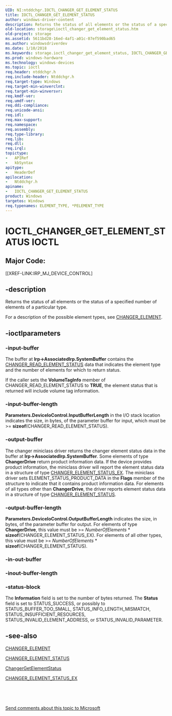 ```yaml
---
UID: NI:ntddchgr.IOCTL_CHANGER_GET_ELEMENT_STATUS
title: IOCTL_CHANGER_GET_ELEMENT_STATUS
author: windows-driver-content
description: Returns the status of all elements or the status of a specified number of elements of a particular type. For a description of the possible element types, see CHANGER_ELEMENT.
old-location: storage\ioctl_changer_get_element_status.htm
old-project: storage
ms.assetid: 5611bd28-16ed-4af1-a01c-07ef590bad65
ms.author: windowsdriverdev
ms.date: 1/10/2018
ms.keywords: storage.ioctl_changer_get_element_status, IOCTL_CHANGER_GET_ELEMENT_STATUS control code [Storage Devices], IOCTL_CHANGER_GET_ELEMENT_STATUS, ntddchgr/IOCTL_CHANGER_GET_ELEMENT_STATUS, k307_017d1ca9-974c-4a25-b28f-51e0bdc562d8.xml
ms.prod: windows-hardware
ms.technology: windows-devices
ms.topic: ioctl
req.header: ntddchgr.h
req.include-header: Ntddchgr.h
req.target-type: Windows
req.target-min-winverclnt: 
req.target-min-winversvr: 
req.kmdf-ver: 
req.umdf-ver: 
req.ddi-compliance: 
req.unicode-ansi: 
req.idl: 
req.max-support: 
req.namespace: 
req.assembly: 
req.type-library: 
req.lib: 
req.dll: 
req.irql: 
topictype:
-	APIRef
-	kbSyntax
apitype:
-	HeaderDef
apilocation:
-	Ntddchgr.h
apiname:
-	IOCTL_CHANGER_GET_ELEMENT_STATUS
product: Windows
targetos: Windows
req.typenames: ELEMENT_TYPE, *PELEMENT_TYPE
---
```


# IOCTL_CHANGER_GET_ELEMENT_STATUS IOCTL


##  Major Code: 


[[XREF-LINK:IRP_MJ_DEVICE_CONTROL]

## -description



Returns the status of all elements or the status of a specified number of elements of a particular type. 

For a description of the possible element types, see <a href="..\ntddchgr\ns-ntddchgr-_changer_element.md">CHANGER_ELEMENT</a>.




## -ioctlparameters




### -input-buffer

The buffer at <b>Irp-&gt;AssociatedIrp.SystemBuffer</b> contains the <a href="..\ntddchgr\ns-ntddchgr-_changer_read_element_status.md">CHANGER_READ_ELEMENT_STATUS</a> data that indicates the element type and the number of elements for which to return status.

If the caller sets the <b>VolumeTagInfo</b> member of CHANGER_READ_ELEMENT_STATUS to <b>TRUE</b>, the element status that is returned will include volume tag information. 


### -input-buffer-length

<b>Parameters.DeviceIoControl.InputBufferLength</b> in the I/O stack location indicates the size, in bytes, of the parameter buffer for input, which must be &gt;= <b>sizeof</b>(CHANGER_READ_ELEMENT_STATUS). 


### -output-buffer

The changer miniclass driver returns the changer element status data in the buffer at <b>Irp-&gt;AssociatedIrp.SystemBuffer</b>. Some elements of type <b>ChangerDrive</b> return product information data. If the device provides product information, the miniclass driver will report the element status data in a structure of type <a href="..\ntddchgr\ns-ntddchgr-_changer_element_status_ex.md">CHANGER_ELEMENT_STATUS_EX</a>. The miniclass driver sets ELEMENT_STATUS_PRODUCT_DATA in the <b>Flags</b> member of the structure to indicate that it contains product information data. For elements of all types other than <b>ChangerDrive</b>, the driver reports element status data in a structure of type <a href="..\ntddchgr\ns-ntddchgr-_changer_element_status.md">CHANGER_ELEMENT_STATUS</a>. 


### -output-buffer-length

<b>Parameters.DeviceIoControl.OutputBufferLength</b> indicates the size, in bytes, of the parameter buffer for output. For elements of type <b>ChangerDrive</b>, this value must be &gt;= <i>NumberOfElements</i> * <b>sizeof</b>(CHANGER_ELEMENT_STATUS_EX). For elements of all other types, this value must be &gt;= <i>NumberOfElements</i> * <b>sizeof</b>(CHANGER_ELEMENT_STATUS). 


### -in-out-buffer


<text></text>



### -inout-buffer-length


<text></text>



### -status-block

The <b>Information</b> field is set to the number of bytes returned. The <b>Status</b> field is set to STATUS_SUCCESS, or possibly to STATUS_BUFFER_TOO_SMALL, STATUS_INFO_LENGTH_MISMATCH, STATUS_INSUFFICIENT_RESOURCES, STATUS_INVALID_ELEMENT_ADDRESS, or STATUS_INVALID_PARAMETER. 


## -see-also

<a href="..\ntddchgr\ns-ntddchgr-_changer_element.md">CHANGER_ELEMENT</a>

<a href="..\ntddchgr\ns-ntddchgr-_changer_element_status.md">CHANGER_ELEMENT_STATUS</a>

<a href="..\mcd\nf-mcd-changergetelementstatus.md">ChangerGetElementStatus</a>

<a href="..\ntddchgr\ns-ntddchgr-_changer_element_status_ex.md">CHANGER_ELEMENT_STATUS_EX</a>

 

 

<a href="mailto:wsddocfb@microsoft.com?subject=Documentation%20feedback [storage\storage]:%20IOCTL_CHANGER_GET_ELEMENT_STATUS control code%20 RELEASE:%20(1/10/2018)&amp;body=%0A%0APRIVACY STATEMENT%0A%0AWe use your feedback to improve the documentation. We don't use your email address for any other purpose, and we'll remove your email address from our system after the issue that you're reporting is fixed. While we're working to fix this issue, we might send you an email message to ask for more info. Later, we might also send you an email message to let you know that we've addressed your feedback.%0A%0AFor more info about Microsoft's privacy policy, see http://privacy.microsoft.com/en-us/default.aspx." title="Send comments about this topic to Microsoft">Send comments about this topic to Microsoft</a>

